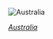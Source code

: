 
![Australia](https://www.gstatic.com/prettyearth/assets/full/2374.jpg)

*[Australia](https://www.google.com/maps/@-34.125474,143.843318,15z/data=!3m1!1e3)*
